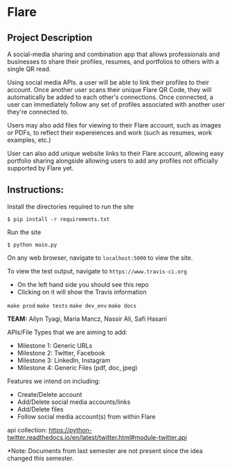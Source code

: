 Flare
=====

## Project Description

A social-media sharing and combination app that allows professionals and businesses to share their profiles, resumes, and portfolios to others with a single QR read.

Using social media APIs. a user will be able to link their profiles to their account. Once another user scans their unique Flare QR Code, they will automatically be added to each other's connections. Once connected, a user can immediately follow any set of profiles associated with another user they're connected to. 

Users may also add files for viewing to their Flare account, such as images or PDFs, to reflect their expereiences and work (such as resumes, work examples, etc.)

User can also add unique website links to their Flare account, allowing easy portfolio sharing alongside allowing users to add any profiles not officially supported by Flare yet.

## Instructions:
Install the directories required to run the site

    $ pip install -r requirements.txt
Run the site

    $ python main.py
    
On any web browser, navigate to `localhost:5000` to view the site.

To view the test output, navigate to `https://www.travis-ci.org`
+ On the left hand side you should see this repo
+ Clicking on it will show the Travis information 

`make prod`
`make tests`
`make dev_env`
`make docs`

**TEAM:** Ailyn Tyagi, Maria Mancz, Nassir Ali, Safi Hasani

APIs/File Types that we are aiming to add:
- Milestone 1: Generic URLs
- Milestone 2: Twitter, Facebook
- Milestone 3: LinkedIn, Instagram
- Milestone 4: Generic Files (pdf, doc, jpeg)

Features we intend on including:
- Create/Delete account
- Add/Delete social media accounts/links
- Add/Delete files
- Follow social media account(s) from within Flare

api collection:
https://python-twitter.readthedocs.io/en/latest/twitter.html#module-twitter.api

*Note: Documents from last semester are not present since the idea changed this semester.

